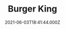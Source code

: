 ---
date: 2021-06-03T18:41:44.000Z
title: Burger King
latitude: 52.0576078
longitude: 1.1356896
category: checkin
---